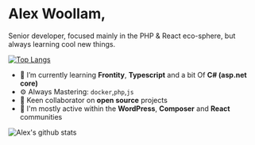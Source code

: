 # Alex Woollam, 

Senior developer, focused mainly in the PHP & React eco-sphere, but always learning cool new things.

[![Top Langs](https://github-readme-stats.vercel.app/api/top-langs/?username=alexwoollam&layout=compact)](https://github.com/alexwoollam/)


- 🌱 I’m currently learning **Frontity**, **Typescript** and a bit Of **C# (asp.net core)**
- ⚙️ Always Mastering: `docker`,`php`,`js`
- 👯 Keen collaborator on **open source** projects
- 💬 I'm mostly active within the **WordPress**, **Composer** and **React** communities


![Alex's github stats](https://github-readme-stats.vercel.app/api?username=alexwoollam&show_icons=true&hide_border=true)

[github]: https://github.com/alexwoollam
[site]: https://alexwoollam.github.io


